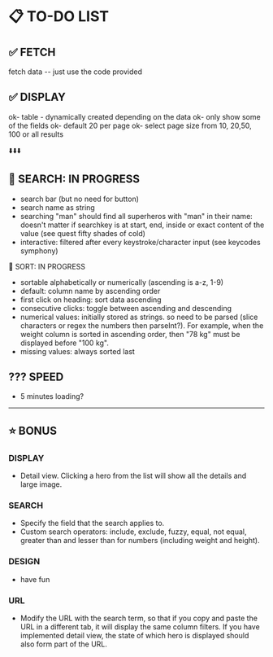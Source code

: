 # 📋 TO-DO LIST

## ✅ FETCH
fetch data -- just use the code provided

## ✅ DISPLAY
ok- table - dynamically created depending on the data
ok- only show some of the fields
ok- default 20 per page
ok- select page size from 10, 20,50, 100 or all results


⬇️⬇️⬇️

## 🚧 SEARCH: IN PROGRESS
- search bar (but no need for button)
- search name as string
- searching "man" should find all superheros with "man" in their name: doesn't matter if searchkey is at start, end, inside or exact content of the value (see quest fifty shades of cold)
- interactive: filtered after every keystroke/character input (see keycodes symphony)

🚧 SORT: IN PROGRESS
- sortable alphabetically or numerically (ascending is a-z, 1-9)
- default: column name by ascending order
- first click on heading: sort data ascending
- consecutive clicks: toggle between ascending and descending
- numerical values: initially stored as strings. so need to be parsed (slice characters or regex the numbers then parseInt?). For example, when the weight column is sorted in ascending order, then "78 kg" must be displayed before "100 kg".
- missing values: always sorted last

## ??? SPEED
- 5 minutes loading?

-----
## ⭐ BONUS

### DISPLAY
- Detail view. Clicking a hero from the list will show all the details and large image.

### SEARCH
- Specify the field that the search applies to.
- Custom search operators: include, exclude, fuzzy, equal, not equal, greater than and lesser than for numbers (including weight and height).

### DESIGN
- have fun

### URL
- Modify the URL with the search term, so that if you copy and paste the URL in a different tab, it will display the same column filters. If you have implemented detail view, the state of which hero is displayed should also form part of the URL.
